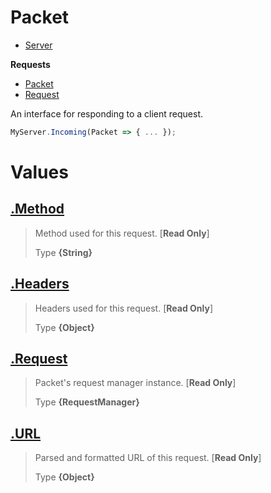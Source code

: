 
# Packet

* [Server](https://github.com/ServerfulArch/Core/blob/master/Documentation/Server.md)

**Requests**
* [Packet](https://github.com/ServerfulArch/Core/blob/master/Documentation/Packet.md)
* [Request](https://github.com/ServerfulArch/Core/blob/master/Documentation/Request.md)

An interface for responding to a client request.
```js
MyServer.Incoming(Packet => { ... });
```



# Values
## [.Method](https://github.com/ServerfulArch/Core/blob/master/lib/Service/Packet.js#L39)
> Method used for this request. [**Read Only**]
>
> Type **{String}**

## [.Headers](https://github.com/ServerfulArch/Core/blob/master/lib/Service/Packet.js#L50)
> Headers used for this request. [**Read Only**]
>
> Type **{Object}**

## [.Request](https://github.com/ServerfulArch/Core/blob/master/lib/Service/Packet.js#L61)
> Packet's request manager instance. [**Read Only**]
>
> Type **{RequestManager}**

## [.URL](https://github.com/ServerfulArch/Core/blob/master/lib/Service/Packet.js#L72)
> Parsed and formatted URL of this request. [**Read Only**]
>
> Type **{Object}**

